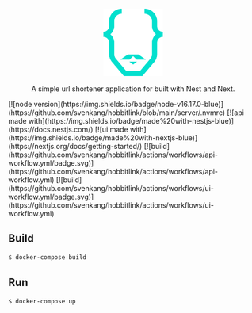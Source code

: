 <p align="center">
  <a href="https://github.com/svenkang/hobbitlink" target="blank"><img src="https://github.com/svenkang/hobbitlink/blob/main/ui/public/images/logo.svg" width="120" alt="Hobbitlink Logo" /></a>
</p>
<p align="center">A simple url shortener application for built with Nest and Next.</p>
[![node version](https://img.shields.io/badge/node-v16.17.0-blue)](https://github.com/svenkang/hobbitlink/blob/main/server/.nvmrc) 
[![api made with](https://img.shields.io/badge/made%20with-nestjs-blue)](https://docs.nestjs.com/) 
[![ui made with](https://img.shields.io/badge/made%20with-nextjs-blue)](https://nextjs.org/docs/getting-started/) 
[![build](https://github.com/svenkang/hobbitlink/actions/workflows/api-workflow.yml/badge.svg)](https://github.com/svenkang/hobbitlink/actions/workflows/api-workflow.yml)
[![build](https://github.com/svenkang/hobbitlink/actions/workflows/ui-workflow.yml/badge.svg)](https://github.com/svenkang/hobbitlink/actions/workflows/ui-workflow.yml)

## Build
```bash
$ docker-compose build
```

## Run
```bash
$ docker-compose up
```
